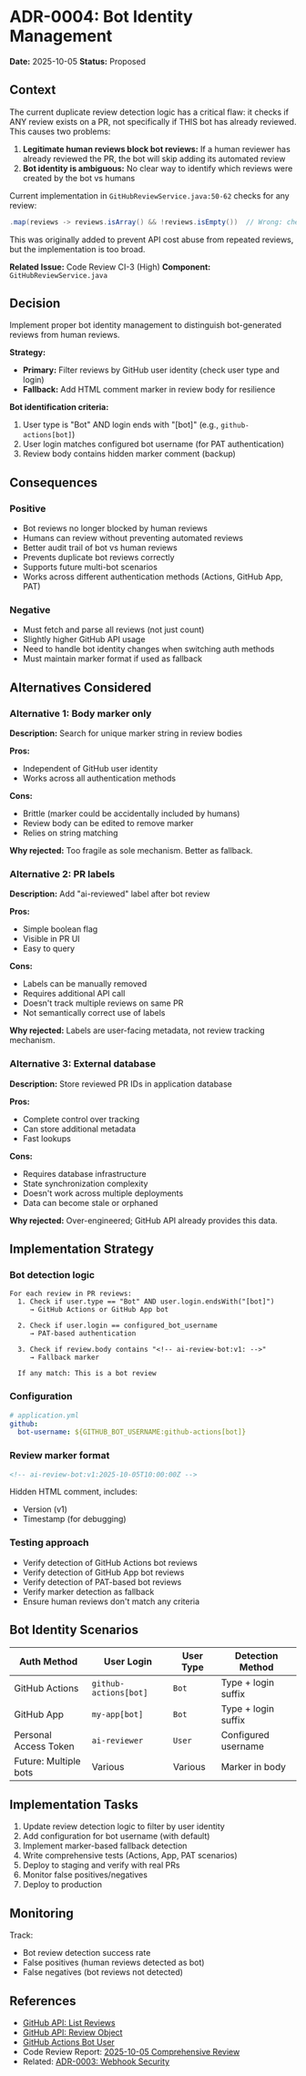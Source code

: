 # ADR-0004: Bot Identity Management

**Date:** 2025-10-05
**Status:** Proposed

## Context

The current duplicate review detection logic has a critical flaw: it checks if ANY review exists on a PR, not specifically if THIS bot has already reviewed. This causes two problems:

1. **Legitimate human reviews block bot reviews:** If a human reviewer has already reviewed the PR, the bot will skip adding its automated review
2. **Bot identity is ambiguous:** No clear way to identify which reviews were created by the bot vs humans

Current implementation in `GitHubReviewService.java:50-62` checks for any review:

```java
.map(reviews -> reviews.isArray() && !reviews.isEmpty())  // Wrong: checks ANY review
```

This was originally added to prevent API cost abuse from repeated reviews, but the implementation is too broad.

**Related Issue:** Code Review CI-3 (High)
**Component:** `GitHubReviewService.java`

## Decision

Implement proper bot identity management to distinguish bot-generated reviews from human reviews.

**Strategy:**
- **Primary:** Filter reviews by GitHub user identity (check user type and login)
- **Fallback:** Add HTML comment marker in review body for resilience

**Bot identification criteria:**
1. User type is "Bot" AND login ends with "[bot]" (e.g., `github-actions[bot]`)
2. User login matches configured bot username (for PAT authentication)
3. Review body contains hidden marker comment (backup)

## Consequences

### Positive

- Bot reviews no longer blocked by human reviews
- Humans can review without preventing automated reviews
- Better audit trail of bot vs human reviews
- Prevents duplicate bot reviews correctly
- Supports future multi-bot scenarios
- Works across different authentication methods (Actions, GitHub App, PAT)

### Negative

- Must fetch and parse all reviews (not just count)
- Slightly higher GitHub API usage
- Need to handle bot identity changes when switching auth methods
- Must maintain marker format if used as fallback

## Alternatives Considered

### Alternative 1: Body marker only

**Description:** Search for unique marker string in review bodies

**Pros:**
- Independent of GitHub user identity
- Works across all authentication methods

**Cons:**
- Brittle (marker could be accidentally included by humans)
- Review body can be edited to remove marker
- Relies on string matching

**Why rejected:** Too fragile as sole mechanism. Better as fallback.

### Alternative 2: PR labels

**Description:** Add "ai-reviewed" label after bot review

**Pros:**
- Simple boolean flag
- Visible in PR UI
- Easy to query

**Cons:**
- Labels can be manually removed
- Requires additional API call
- Doesn't track multiple reviews on same PR
- Not semantically correct use of labels

**Why rejected:** Labels are user-facing metadata, not review tracking mechanism.

### Alternative 3: External database

**Description:** Store reviewed PR IDs in application database

**Pros:**
- Complete control over tracking
- Can store additional metadata
- Fast lookups

**Cons:**
- Requires database infrastructure
- State synchronization complexity
- Doesn't work across multiple deployments
- Data can become stale or orphaned

**Why rejected:** Over-engineered; GitHub API already provides this data.

## Implementation Strategy

### Bot detection logic

```
For each review in PR reviews:
  1. Check if user.type == "Bot" AND user.login.endsWith("[bot]")
     → GitHub Actions or GitHub App bot

  2. Check if user.login == configured_bot_username
     → PAT-based authentication

  3. Check if review.body contains "<!-- ai-review-bot:v1: -->"
     → Fallback marker

  If any match: This is a bot review
```

### Configuration

```yaml
# application.yml
github:
  bot-username: ${GITHUB_BOT_USERNAME:github-actions[bot]}
```

### Review marker format

```html
<!-- ai-review-bot:v1:2025-10-05T10:00:00Z -->
```

Hidden HTML comment, includes:
- Version (v1)
- Timestamp (for debugging)

### Testing approach

- Verify detection of GitHub Actions bot reviews
- Verify detection of GitHub App bot reviews
- Verify detection of PAT-based bot reviews
- Verify marker detection as fallback
- Ensure human reviews don't match any criteria

## Bot Identity Scenarios

| Auth Method | User Login | User Type | Detection Method |
|-------------|------------|-----------|------------------|
| GitHub Actions | `github-actions[bot]` | `Bot` | Type + login suffix |
| GitHub App | `my-app[bot]` | `Bot` | Type + login suffix |
| Personal Access Token | `ai-reviewer` | `User` | Configured username |
| Future: Multiple bots | Various | Various | Marker in body |

## Implementation Tasks

1. Update review detection logic to filter by user identity
2. Add configuration for bot username (with default)
3. Implement marker-based fallback detection
4. Write comprehensive tests (Actions, App, PAT scenarios)
5. Deploy to staging and verify with real PRs
6. Monitor false positives/negatives
7. Deploy to production

## Monitoring

Track:
- Bot review detection success rate
- False positives (human reviews detected as bot)
- False negatives (bot reviews not detected)

## References

- [GitHub API: List Reviews](https://docs.github.com/en/rest/pulls/reviews#list-reviews-for-a-pull-request)
- [GitHub API: Review Object](https://docs.github.com/en/rest/pulls/reviews#review-object)
- [GitHub Actions Bot User](https://docs.github.com/en/actions/security-guides/automatic-token-authentication)
- Code Review Report: [2025-10-05 Comprehensive Review](../code-review/2025-10-05-comprehensive-review.md#ci-3-duplicate-review-detection-flaw-high)
- Related: [ADR-0003: Webhook Security](./0003-webhook-security.md)

